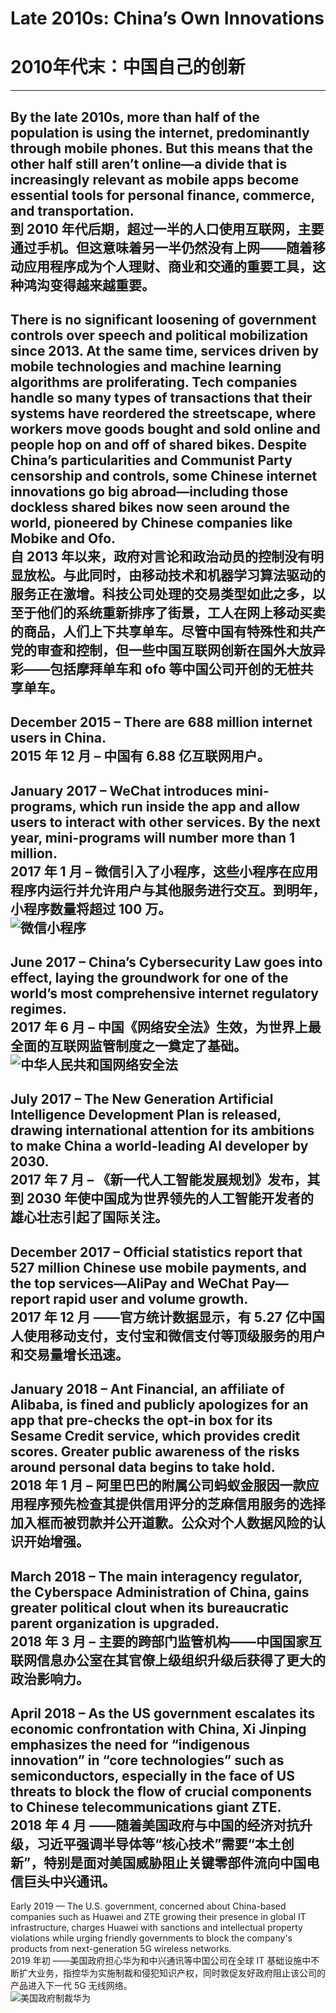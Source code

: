 # Late 2010s: China’s Own Innovations
# 2010年代末：中国自己的创新
---
By the late 2010s, more than half of the population is using the internet, predominantly through mobile phones. But this means that the other half still aren’t online—a divide that is increasingly relevant as mobile apps become essential tools for personal finance, commerce, and transportation.  
到 2010 年代后期，超过一半的人口使用互联网，主要通过手机。但这意味着另一半仍然没有上网——随着移动应用程序成为个人理财、商业和交通的重要工具，这种鸿沟变得越来越重要。
---
There is no significant loosening of government controls over speech and political mobilization since 2013. At the same time, services driven by mobile technologies and machine learning algorithms are proliferating. Tech companies handle so many types of transactions that their systems have reordered the streetscape, where workers move goods bought and sold online and people hop on and off of shared bikes. Despite China’s particularities and Communist Party censorship and controls, some Chinese internet innovations go big abroad—including those dockless shared bikes now seen around the world, pioneered by Chinese companies like Mobike and Ofo.  
自 2013 年以来，政府对言论和政治动员的控制没有明显放松。与此同时，由移动技术和机器学习算法驱动的服务正在激增。科技公司处理的交易类型如此之多，以至于他们的系统重新排序了街景，工人在网上移动买卖的商品，人们上下共享单车。尽管中国有特殊性和共产党的审查和控制，但一些中国互联网创新在国外大放异彩——包括摩拜单车和 ofo 等中国公司开创的无桩共享单车。
---
December 2015 – There are 688 million internet users in China.  
2015 年 12 月 – 中国有 6.88 亿互联网用户。
---
January 2017 – WeChat introduces mini-programs, which run inside the app and allow users to interact with other services. By the next year, mini-programs will number more than 1 million.  
2017 年 1 月 – 微信引入了小程序，这些小程序在应用程序内运行并允许用户与其他服务进行交互。到明年，小程序数量将超过 100 万。  
![微信小程序](./img/MiniProgram.webp "Wechat Mini Program")
---
June 2017 – China’s Cybersecurity Law goes into effect, laying the groundwork for one of the world’s most comprehensive internet regulatory regimes.  
2017 年 6 月 – 中国《网络安全法》生效，为世界上最全面的互联网监管制度之一奠定了基础。  
![中华人民共和国网络安全法](./img/TheCybersecurityLaw.webp "The Cybersecurity Law of the People's Republic of China")
---
July 2017 – The New Generation Artificial Intelligence Development Plan is released, drawing international attention for its ambitions to make China a world-leading AI developer by 2030.  
2017 年 7 月 – 《新一代人工智能发展规划》发布，其到 2030 年使中国成为世界领先的人工智能开发者的雄心壮志引起了国际关注。
---
December 2017 – Official statistics report that 527 million Chinese use mobile payments, and the top services—AliPay and WeChat Pay—report rapid user and volume growth.  
2017 年 12 月 ——官方统计数据显示，有 5.27 亿中国人使用移动支付，支付宝和微信支付等顶级服务的用户和交易量增长迅速。
---
January 2018 – Ant Financial, an affiliate of Alibaba, is fined and publicly apologizes for an app that pre-checks the opt-in box for its Sesame Credit service, which provides credit scores. Greater public awareness of the risks around personal data begins to take hold.  
2018 年 1 月 – 阿里巴巴的附属公司蚂蚁金服因一款应用程序预先检查其提供信用评分的芝麻信用服务的选择加入框而被罚款并公开道歉。公众对个人数据风险的认识开始增强。
---
March 2018 – The main interagency regulator, the Cyberspace Administration of China, gains greater political clout when its bureaucratic parent organization is upgraded.  
2018 年 3 月 – 主要的跨部门监管机构——中国国家互联网信息办公室在其官僚上级组织升级后获得了更大的政治影响力。
---
April 2018 – As the US government escalates its economic confrontation with China, Xi Jinping emphasizes the need for “indigenous innovation” in “core technologies” such as semiconductors, especially in the face of US threats to block the flow of crucial components to Chinese telecommunications giant ZTE.  
2018 年 4 月 ——随着美国政府与中国的经济对抗升级，习近平强调半导体等“核心技术”需要“本土创新”，特别是面对美国威胁阻止关键零部件流向中国电信巨头中兴通讯。
---
Early 2019 — The U.S. government, concerned about China-based companies such as Huawei and ZTE growing their presence in global IT infrastructure, charges Huawei with sanctions and intellectual property violations while urging friendly governments to block the company's products from next-generation 5G wireless networks.  
2019 年初 ——美国政府担心华为和中兴通讯等中国公司在全球 IT 基础设施中不断扩大业务，指控华为实施制裁和侵犯知识产权，同时敦促友好政府阻止该公司的产品进入下一代 5G 无线网络。  
![美国政府制裁华为](./img/huawei.webp "The US government imposes sanctions on Huawei")